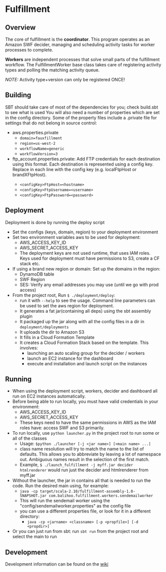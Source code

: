 Fulfillment
===========

Overview
--------
The core of fulfillment is the **coordinator**. This program operates as an Amazon SWF decider, managing and scheduling
activity tasks for worker processes to complete.

**Workers** are independent processes that solve small parts of the fulfillment workflow. The FulfillmentWorker base
class takes care of registering activity types and polling the matching activity queue.

*NOTE:* Activity type+version can only be registered ONCE!

Building
--------
SBT should take care of most of the dependencies for you; check build.sbt to see what is used
You will also need a number of properties which are set in the config directory.
Some of the property files include a .private file for settings that do not belong in source control:
  * aws.properties.private
    * ```domain=fauxfillment```
    * ```region=us-west-2```
    * ```workflowName=generic```
    * ```workflowVersion=3```
  * ftp_account.properties.private: Add FTP credentials for each destination using this format.  Each destination is represented using a config key. Replace <configKey> in each line with the config key (e.g. localFtpHost or brandXFtpHost).
    * ```<configKey>FtpHost=<hostname>```
    * ```<configKey>FtpUsername=<username>```
    * ```<configKey>FtpPassword=<password>```


Deployment
--------
Deployment is done by running the deploy script
  * Set the configs (keys, domain, region) to your deployment environment
  * Set two environment variables aws to be used for deployment:
    * AWS_ACCESS_KEY_ID
    * AWS_SECRET_ACCESS_KEY
    * The deployment keys are not used runtime, that uses IAM roles. Keys used for deployment must have permissions to S3, create a CF stack etc.
  * If using a brand new region or domain: Set up the domains in the region:
    * DynamoDB table
    * SWF Region
    * SES: Verify any email addresses you may use (until we go with prod access)
  * From the project root, Run ```$ ./deployment/deploy```:
    * run it with ```--help``` to see the usage. Command line parameters can be used to set the aws region for deployment.
    * It generates a fat jar(containing all deps) using the sbt assembly plugin
    * It packaged up the jar along with all the config files in a dir in ```deployment/deployments```
    * It uploads the dir to Amazon S3
    * It fills in a Cloud Formation Template
    * It creates a Cloud Formation Stack based on the template. This involves:
      * launching an auto scaling group for the decider / workers
      * launch an EC2 instance for the dashboard
      * execute and installation and launch script on the instances

Running
--------
  * When using the deployment script, workers, decider and dashboard all run on EC2 instances automatically.
  * Before being able to run locally, you must have valid credentials in your environment:
    * AWS_ACCESS_KEY_ID
    * AWS_SECRET_ACCESS_KEY
    * These keys need to have the same permissions in AWS as the IAM roles have: access SWF and S3 primarily.
  * To run locally, use ```python launcher.py``` in the project root to run some or all of the classes
    * Usage: ```$python ./launcher [-j <jar name>] [<main name> ...]```
    * class name resolution will try to match the name to the list of defaults. This allows you to abbreviate by leaving a lot of namespace out. Ambiguous names result in the selection of the first match.
    * Example, ```$ ./launch_fulfillment -j myff.jar decider htmlrenderer``` would run just the decider and htmlrenderer from myff.jar
  * Without the launcher, the jar in contains all that is needed to run the code. Run the desired main using, for example:
    * ```java -cp target/scala-2.10/fulfillment-assembly-1.0-SNAPSHOT.jar com.balihoo.fulfillment.workers.sendemailworker```
    * This will run the sendemail worker using the "config/sendemailworker.properties" as the config file
    * you can use a different properties file, or look for it in a different directory:
      * ```java -cp <jarname> <classname> [-p <propfile>] [-d <propdir>]```
  * Or you can just run from sbt: run ```sbt run``` from the project root and select the main to run

Development
-----------
Development information can be found on the [wiki](https://github.com/balihoo/fulfillment/wiki/Home)




